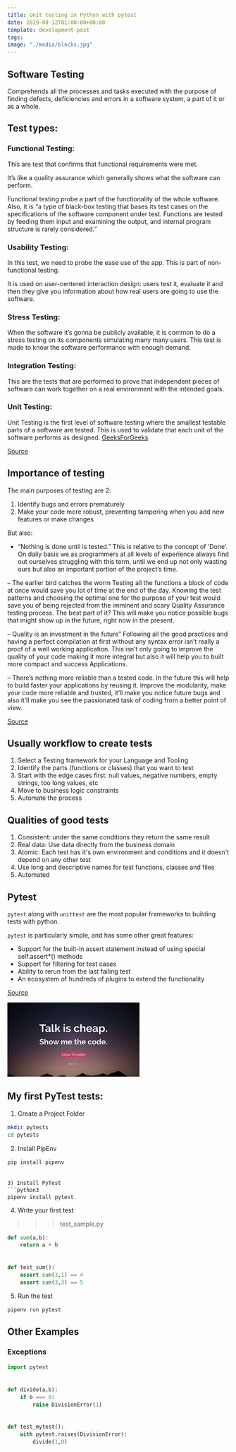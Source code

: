 ```yaml
---
title: Unit testing in Python with pytest
date: 2019-08-12T01:00:00+00:00
template: development-post
tags: 
image: "./media/blocks.jpg"
---
```


## Software Testing
Comprehends all the processes and tasks executed with the purpose of finding defects, deficiencies and errors in a software system, a part of it or as a whole.

## Test types:


### Functional Testing:

This are test that confirms that functional requirements were met. 

It’s like a quality assurance which generally shows what the software can perform.

Functional testing probe a part of the functionality of the whole software. Also, it is “a type of black-box testing that bases its test cases on the specifications of the software component under test. Functions are tested by feeding them input and examining the output, and internal program structure is rarely considered.”


### Usability  Testing:

In this test, we need to probe the ease use of the app. This is part of non-functional testing.

It is used on user-centered interaction design: users test it, evaluate it and then they give you information about how real users are going to use the software.


### Stress Testing:

When the software it’s gonna be publicly available, it is common to do a stress testing on its components simulating many many users. This test is made to know the software performance with enough demand.

### Integration Testing:

This are the tests that are performed to prove that independent pieces of software can work together on a real environment with the intended goals.

### Unit Testing:

Unit Testing is the first level of software testing where the smallest testable parts of a software are tested. This is used to validate that each unit of the software performs as designed. [GeeksForGeeks](https://www.geeksforgeeks.org/unit-testing-python-unittest/)


[Source](https://cobuildlab.com/blog/software-testing-in-software-development/)


## Importance of testing

The main purposes of testing are 2:

1) Identify bugs and errors prematurely 
2) Make your code more robust, preventing tampering when you add new features or make changes 

But also:

- “Nothing is done until is tested.”
This is relative to the concept of ‘Done’. On daily basis we as programmers at all levels of experience always find out ourselves struggling with this term, until we end up not only wasting ours but also an important portion of the project’s time.
 
– The earlier bird catches the worm
Testing all the functions a block of code at once would save you lot of time at the end of the day. Knowing the test patterns and choosing the optimal one for the purpose of your test would save you of being rejected from the imminent and scary Quality Assurance testing process. The best part of it? This will make you notice possible bugs that might show up in the future, right now in the present.
 
– Quality is an investment in the future”
Following all the good practices and having a perfect compilation at first without any syntax error isn’t really a proof of a well working application. This isn’t only going to improve the quality of your code making it more integral but also it will help you to built more compact and success Applications.
 
– There’s nothing more reliable than a tested code.
In the future this will help to build faster your applications by reusing it. Improve the modularity, make your code more reliable and trusted, it’ll make you notice future bugs and also it’ll make you see the passionated task of coding from a better point of view.
 

[Source](https://cobuildlab.com/development-blog/2018-01-23-the-importance-of-testing-your-code-its-done/)

## Usually workflow to create tests

1) Select a Testing framework for your Language and Tooling
2) Identify the parts (functions or classes) that you want to test
3) Start with the edge cases first: null values, negative numbers, empty strings, too long values, etc
4) Move to business logic constraints
5) Automate the process

## Qualities of good tests

1) Consistent: under the same conditions they return the same result 
2) Real data: Use data directly from the business domain
3) Atomic: Each test has it's own environment and conditions and it doesn't depend on any other test
4) Use long and descriptive names for test functions, classes and files
5) Automated

## Pytest

`pytest` along with `unittest` are the most popular frameworks to building tests with python.

`pytest` is particularly simple, and has some other great features:

- Support for the built-in assert statement instead of using special self.assert*() methods
- Support for filtering for test cases
- Ability to rerun from the last failing test
- An ecosystem of hundreds of plugins to extend the functionality

[Source](https://realpython.com/python-testing/#choosing-a-test-runner)

![Show me the code](media/show-me-the-code.jpeg)

## My first PyTest tests:

1) Create a Project Folder
```bash
mkdir pytests
cd pytests
```

2) Install PipEnv
```bash
pip install pipenv
```

```

3) Install PyTest
```python3
pipenv install pytest
```

4) Write your first test

>>> test_sample.py
```python
def sum(a,b):
    return a + b


def test_sum():
    assert sum(3,1) == 4
    assert sum(3,3) == 5
```

5) Run the test

```bash
pipenv run pytest
```

## Other Examples

### Exceptions

```python
import pytest


def divide(a,b):
    if b === 0: 
        raise DivisionError(1)


def test_mytest():
    with pytest.raises(DivisionError):
        divide(1,0)

```
